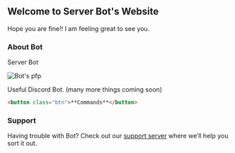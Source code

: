 ## Welcome to Server Bot's Website

Hope you are fine!! I am feeling great to see you.

### About Bot

Server Bot

<img src="https://cdn.discordapp.com/avatars/763989527747362896/f8a59613ac35537b713c30da86fc14ea.png?size=256" alt="Bot's pfp">

Useful Discord Bot. (many more things coming soon)

```markdown
<button class="btn">**Commands**</button>
```

### Support

Having trouble with Bot? Check out our [support server](https://discord.gg/JVJSCWaWES) where we’ll help you sort it out.
